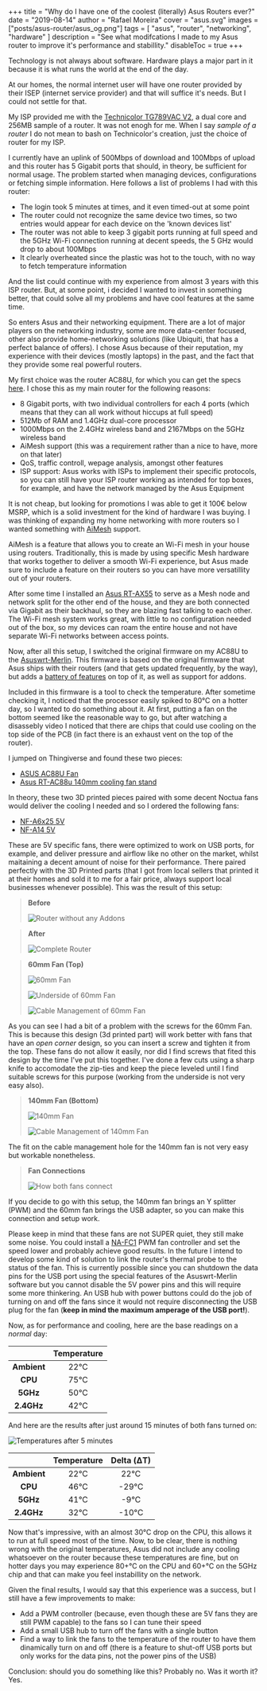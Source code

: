 +++
title = "Why do I have one of the coolest (literally) Asus Routers ever?"
date = "2019-08-14"
author = "Rafael Moreira"
cover = "asus.svg"
images = ["posts/asus-router/asus_og.png"]
tags = [ "asus", "router", "networking", "hardware" ]
description = "See what modifcations I made to my Asus router to improve it's performance and stabillity."
disableToc = true
+++

Technology is not always about software. Hardware plays a major part in it because it is what runs the world at the end of the day.

At our homes, the normal internet user will have one router provided by their ISEP (internet service provider) and that will suffice it's needs. But I could not settle for that.

My ISP provided me with the [Technicolor TG789VAC V2](https://openwrt.org/inbox/toh/technicolor/tg789vac_v2), a dual core and 256MB sample of a router. It was not enogh for me. When I say _sample of a router_ I do not mean to bash on Technicolor's creation, just the choice of router for my ISP.

I currently have an uplink of 500Mbps of download and 100Mbps of upload and this router has 5 Gigabit ports that should, in theory, be sufficient for normal usage. The problem started when managing devices, configurations or fetching simple information. Here follows a list of problems I had with this router:

- The login took 5 minutes at times, and it even timed-out at some point
- The router could not recognize the same device two times, so two entries would appear for each device on the 'known devices list'
- The router was not able to keep 3 gigabit ports running at full speed and the 5GHz Wi-Fi connection running at decent speeds, the 5 GHz would drop to about 100Mbps
- It clearly overheated since the plastic was hot to the touch, with no way to fetch temperature information

And the list could continue with my experience from almost 3 years with this ISP router. But, at some point, i decided I wanted to invest in something better, that could solve all my problems and have cool features at the same time.

So enters Asus and their networking equipment. There are a lot of major players on the networking industry, some are more data-center focused, other also provide home-networking solutions (like Ubiquiti, that has a perfect balance of offers). I chose Asus because of their reputation, my experience with their devices (mostly laptops) in the past, and the fact that they provide some real powerful routers.

My first choice was the router AC88U, for which you can get the specs [here](https://www.asus.com/pt/Networking-IoT-Servers/WiFi-Routers/ASUS-WiFi-Routers/RT-AC88U/techspec/). I chose this as my main router for the following reasons:

- 8 Gigabit ports, with two individual controllers for each 4 ports (which means that they can all work without hiccups at full speed)
- 512Mb of RAM and 1.4GHz dual-core processor
- 1000Mbps on the 2.4GHz wireless band and 2167Mbps on the 5GHz wireless band
- AiMesh support (this was a requirement rather than a nice to have, more on that later)
- QoS, traffic controll, wepage analysis, amongst other features
- ISP support: Asus works with ISPs to implement their specific protocols, so you can still have your ISP router working as intended for top boxes, for example, and have the network managed by the Asus Equipment

It is not cheap, but looking for promotions I was able to get it 100€ below MSRP, which is a solid investment for the kind of hardware I was buying. I was thinking of expanding my home networking with more routers so I wanted something with [AiMesh](https://www.asus.com/microsite/AiMesh/en/index.html) support.

AiMesh is a feature that allows you to create an Wi-Fi mesh in your house using routers. Traditionally, this is made by using specific Mesh hardware that works together to deliver a smooth Wi-Fi experience, but Asus made sure to include a feature on their routers so you can have more versatillity out of your routers.

After some time I installed an [Asus RT-AX55](https://www.asus.com/pt/Networking-IoT-Servers/WiFi-Routers/All-series/RT-AX55/techspec/) to serve as a Mesh node and network split for the other end of the house, and they are both connected via Gigabit as their backhaul, so they are blazing fast talking to each other. The Wi-Fi mesh system works great, with little to no configuration needed out of the box, so my devices can roam the entire house and not have separate Wi-Fi networks between access points.

Now, after all this setup, I switched the original firmware on my AC88U to the [Asuswrt-Merlin](https://www.asuswrt-merlin.net/). This firmware is based on the original firmware that Asus ships with their routers (and that gets updated frequently, by the way), but adds a [battery of features](https://www.asuswrt-merlin.net/features) on top of it, as well as support for addons.

Included in this firmware is a tool to check the temperature. After sometime checking it, I noticed that the processor easily spiked to 80°C on a hotter day, so I wanted to do something about it. At first, putting a fan on the bottom seemed like the reasonable way to go, but after watching a disassebly video I noticed that there are chips that could use cooling on the top side of the PCB (in fact there is an exhaust vent on the top of the router).

I jumped on Thingiverse and found these two pieces:

- [ASUS AC88U Fan](https://www.thingiverse.com/thing:2826415)
- [Asus RT-AC88u 140mm cooling fan stand](https://www.thingiverse.com/thing:2197533)

In theory, these two 3D printed pieces paired with some decent Noctua fans would deliver the cooling I needed and so I ordered the following fans:

- [NF-A6x25 5V](https://noctua.at/en/products/fan/nf-a6x25-5v)
- [NF-A14 5V](https://noctua.at/en/products/fan/nf-a14-5v)

These are 5V specific fans, there were optimized to work on USB ports, for example, and deliver pressure and airflow like no other on the market, whilst maitaining a decent amount of noise for their performance. There paired perfectly with the 3D Printed parts (that I got from local sellers that printed it at their homes and sold it to me for a fair price, always support local businesses whenever possible). This was the result of this setup:

> **Before**
>
> ![Router without any Addons](./router_blank.jpg)

> **After**
>
> ![Complete Router](./router_complete.jpg)

> **60mm Fan (Top)**
>
> ![60mm Fan](./fan_60mm.jpg)
>
> ![Underside of 60mm Fan](./fan_60mm_under.jpg)
>
> ![Cable Management of 60mm Fan](./fan_60mm_cm.jpg)

As you can see I had a bit of a problem with the screws for the 60mm Fan. This is because this design (3d printed part) will work better with fans that have an _open corner_ design, so you can insert a screw and tighten it from the top. These fans do not allow it easily, nor did I find screws that fited this design by the time I've put this together. I've done a few cuts using a sharp knife to accomodate the zip-ties and keep the piece leveled until I find suitable screws for this purpose (working from the underside is not very easy also).

> **140mm Fan (Bottom)**
>
> ![140mm Fan](./fan_140mm.jpg)
>
> ![Cable Management of 140mm Fan](./fan_140mm_cm.jpg)

The fit on the cable management hole for the 140mm fan is not very easy but workable nonetheless.

> **Fan Connections**
>
> ![How both fans connect](./fans_connected.jpg)

If you decide to go with this setup, the 140mm fan brings an Y splitter (PWM) and the 60mm fan brings the USB adapter, so you can make this connection and setup work.

Please keep in mind that these fans are not SUPER quiet, they still make some noise. You could install a [NA-FC1](https://noctua.at/en/na-fc1) PWM fan controller and set the speed lower and probably achieve good results. In the future I intend to develop some kind of solution to link the router's thermal probe to the status of the fan. This is currently possible since you can shutdown the data pins for the USB port using the special features of the Asuswrt-Merlin software but you cannot disable the 5V power pins and this will require some more thinkering. An USB hub with power buttons could do the job of turning on and off the fans since it would not require disconnecting the USB plug for the fan (**keep in mind the maximum amperage of the USB port!**).

Now, as for performance and cooling, here are the base readings on a _normal_ day:

|             | **Temperature** |
| :---------: | :-------------: |
| **Ambient** |      22°C       |
|   **CPU**   |      75°C       |
|  **5GHz**   |      50°C       |
| **2.4GHz**  |      42°C       |

And here are the results after just around 15 minutes of both fans turned on:

![Temperatures after 5 minutes](./temp_results.png)

|             | **Temperature** | **Delta (ΔT)** |
| :---------: | :-------------: | :------------: |
| **Ambient** |      22°C       |      22°C      |
|   **CPU**   |      46°C       |     -29°C      |
|  **5GHz**   |      41°C       |      -9°C      |
| **2.4GHz**  |      32°C       |     -10°C      |

Now that's impressive, with an almost 30°C drop on the CPU, this allows it to run at full speed most of the time. Now, to be clear, there is nothing wrong with the original temperatures, Asus did not include any cooling whatsoever on the router because these temperatures are fine, but on hotter days you may experience 80+°C on the CPU and 60+°C on the 5GHz chip and that can make you feel instabillity on the network.

Given the final results, I would say that this experience was a success, but I still have a few improvements to make:

- Add a PWM controller (because, even though these are 5V fans they are still PWM capable) to the fans so I can tune their speed
- Add a small USB hub to turn off the fans with a single button
- Find a way to link the fans to the temperature of the router to have them dinamically turn on and off (there is a feature to shut-off USB ports but only works for the data pins, not the power pins of the USB)

Conclusion: should you do something like this? Probably no. Was it worth it? Yes.
